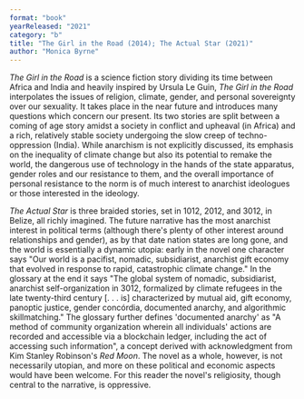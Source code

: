 ```yaml
---
format: "book"
yearReleased: "2021"
category: "b"
title: "The Girl in the Road (2014); The Actual Star (2021)"
author: "Monica Byrne"
---
```

_The Girl in the Road_ is a science fiction story dividing its time between Africa and India and heavily inspired by Ursula Le Guin, _The Girl in the Road_ interpolates the issues of religion, climate, gender, and personal sovereignty over our sexuality. It takes place in the near future and introduces many questions which concern our present. Its two stories are split between a coming of age story amidst a society in conflict and upheaval (in Africa) and a rich, relatively stable society undergoing the slow creep of techno-oppression (India). While anarchism is not explicitly discussed, its emphasis on the inequality of climate change but also its potential to remake the world, the dangerous use of technology in the hands of the state apparatus, gender roles and our resistance to them, and the overall importance of personal resistance to the norm is of much interest to anarchist ideologues or those interested in the ideology.

_The Actual Star_ is three braided stories, set in 1012, 2012, and 3012, in Belize, all richly imagined. The future narrative has the most anarchist interest in political terms (although there's plenty of other interest around relationships and gender), as by that date nation states are long gone, and the world is essentially a dynamic utopia: early in the novel one character says "Our world is a pacifist, nomadic, subsidiarist, anarchist gift economy that evolved in response to rapid, catastrophic climate change." In the glossary at the end it says "The global system of nomadic, subsidiarist, anarchist self-organization in 3012, formalized by climate refugees in the late twenty-third century [. . . is] characterized by mutual aid, gift economy, panoptic justice, gender concórdia, documented anarchy, and algorithmic skillmatching." The glossary further defines 'documented anarchy' as "A method of community organization wherein all individuals' actions are recorded and accessible via a blockchain ledger, including the act of accessing such information", a concept derived with acknowledgment from Kim Stanley Robinson's _Red Moon_. The novel as a whole, however, is not necessarily utopian, and more on these political and economic aspects would have been welcome. For this reader the novel's religiosity, though central to the narrative, is oppressive.

